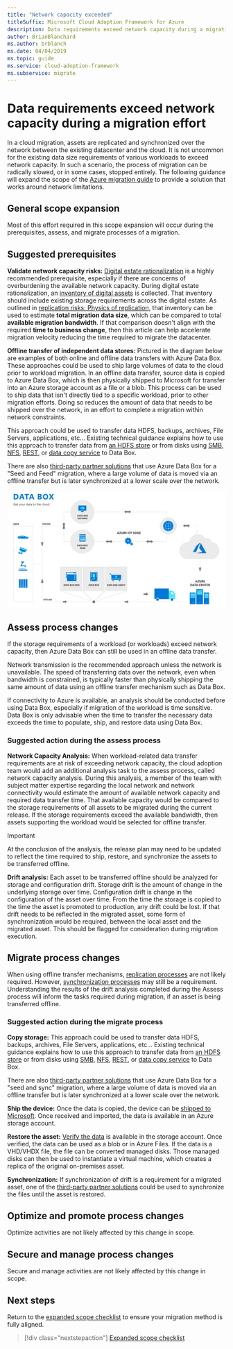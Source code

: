 ```yaml
---
title: "Network capacity exceeded"
titleSuffix: Microsoft Cloud Adoption Framework for Azure
description: Data requirements exceed network capacity during a migration effort.
author: BrianBlanchard
ms.author: brblanch
ms.date: 04/04/2019
ms.topic: guide
ms.service: cloud-adoption-framework
ms.subservice: migrate
---
```


# Data requirements exceed network capacity during a migration effort

In a cloud migration, assets are replicated and synchronized over the network between the existing datacenter and the cloud. It is not uncommon for the existing data size requirements of various workloads to exceed network capacity. In such a scenario, the process of migration can be radically slowed, or in some cases, stopped entirely. The following guidance will expand the scope of the [Azure migration guide](../azure-migration-guide/index.md) to provide a solution that works around network limitations.

## General scope expansion

Most of this effort required in this scope expansion will occur during the prerequisites, assess, and migrate processes of a migration.

## Suggested prerequisites

**Validate network capacity risks:** [Digital estate rationalization](../../digital-estate/rationalize.md) is a highly recommended prerequisite, especially if there are concerns of overburdening the available network capacity. During digital estate rationalization, an [inventory of digital assets](../../digital-estate/inventory.md) is collected. That inventory should include existing storage requirements across the digital estate. As outlined in [replication risks: Physics of replication](../migration-considerations/migrate/replicate.md#replication-risks---physics-of-replication), that inventory can be used to estimate **total migration data size**, which can be compared to total **available migration bandwidth**. If that comparison doesn't align with the required **time to business change**, then this article can help accelerate migration velocity reducing the time required to migrate the datacenter.

**Offline transfer of independent data stores:** Pictured in the diagram below are examples of both online and offline data transfers with Azure Data Box. These approaches could be used to ship large volumes of data to the cloud prior to workload migration. In an offline data transfer, source data is copied to Azure Data Box, which is then physically shipped to Microsoft for transfer into an Azure storage account as a file or a blob. This process can be used to ship data that isn't directly tied to a specific workload, prior to other migration efforts. Doing so reduces the amount of data that needs to be shipped over the network, in an effort to complete a migration within network constraints.

This approach could be used to transfer data HDFS, backups, archives, File Servers, applications, etc… Existing technical guidance explains how to use this approach to transfer data from [an HDFS store](https://docs.microsoft.com/azure/storage/blobs/data-lake-storage-migrate-on-premises-hdfs-cluster) or from disks using [SMB](https://docs.microsoft.com/azure/databox/data-box-deploy-copy-data), [NFS](https://docs.microsoft.com/azure/databox/data-box-deploy-copy-data-via-nfs), [REST](https://docs.microsoft.com/azure/databox/data-box-deploy-copy-data-via-rest), or [data copy service](https://docs.microsoft.com/azure/databox/data-box-deploy-copy-data-via-copy-service) to Data Box.

There are also [third-party partner solutions](https://azuremarketplace.microsoft.com/campaigns/databox/azure-data-box) that use Azure Data Box for a "Seed and Feed" migration, where a large volume of data is moved via an offline transfer but is later synchronized at a lower scale over the network.

![Offline and online data transfer with Azure Data Box](../../_images/migrate/databox.png)

## Assess process changes

If the storage requirements of a workload (or workloads) exceed network capacity, then Azure Data Box can still be used in an offline data transfer.

Network transmission is the recommended approach unless the network is unavailable. The speed of transferring data over the network, even when bandwidth is constrained, is typically faster than physically shipping the same amount of data using an offline transfer mechanism such as Data Box.

If connectivity to Azure is available, an analysis should be conducted before using Data Box, especially if migration of the workload is time sensitive. Data Box is only advisable when the time to transfer the necessary data exceeds the time to populate, ship, and restore data using Data Box.

### Suggested action during the assess process

**Network Capacity Analysis:** When workload-related data transfer requirements are at risk of exceeding network capacity, the cloud adoption team would add an additional analysis task to the assess process, called network capacity analysis. During this analysis, a member of the team with subject matter expertise regarding the local network and network connectivity would estimate the amount of available network capacity and required data transfer time. That available capacity would be compared to the storage requirements of all assets to be migrated during the current release. If the storage requirements exceed the available bandwidth, then assets supporting the workload would be selected for offline transfer.

> [!IMPORTANT]
> At the conclusion of the analysis, the release plan may need to be updated to reflect the time required to ship, restore, and synchronize the assets to be transferred offline.

**Drift analysis:** Each asset to be transferred offline should be analyzed for storage and configuration drift. Storage drift is the amount of change in the underlying storage over time. Configuration drift is change in the configuration of the asset over time. From the time the storage is copied to the time the asset is promoted to production, any drift could be lost. If that drift needs to be reflected in the migrated asset, some form of synchronization would be required, between the local asset and the migrated asset. This should be flagged for consideration during migration execution.

## Migrate process changes

When using offline transfer mechanisms, [replication processes](../migration-considerations/migrate/replicate.md) are not likely required. However, [synchronization processes](../migration-considerations/migrate/replicate.md) may still be a requirement. Understanding the results of the drift analysis completed during the Assess process will inform the tasks required during migration, if an asset is being transferred offline.

### Suggested action during the migrate process

**Copy storage:** This approach could be used to transfer data HDFS, backups, archives, File Servers, applications, etc… Existing technical guidance explains how to use this approach to transfer data from [an HDFS store](https://docs.microsoft.com/azure/storage/blobs/data-lake-storage-migrate-on-premises-hdfs-cluster) or from disks using [SMB](https://docs.microsoft.com/azure/databox/data-box-deploy-copy-data), [NFS](https://docs.microsoft.com/azure/databox/data-box-deploy-copy-data-via-nfs), [REST](https://docs.microsoft.com/azure/databox/data-box-deploy-copy-data-via-rest), or [data copy service](https://docs.microsoft.com/azure/databox/data-box-deploy-copy-data-via-copy-service) to Data Box.

There are also [third-party partner solutions](https://azuremarketplace.microsoft.com/campaigns/databox/azure-data-box) that use Azure Data Box for a "seed and sync" migration, where a large volume of data is moved via an offline transfer but is later synchronized at a lower scale over the network.

**Ship the device:** Once the data is copied, the device can be [shipped to Microsoft](https://docs.microsoft.com/azure/databox/data-box-deploy-picked-up). Once received and imported, the data is available in an Azure storage account.

**Restore the asset:** [Verify the data](https://docs.microsoft.com/azure/databox/data-box-deploy-picked-up#verify-data-upload-to-azure) is available in the storage account. Once verified, the data can be used as a blob or in Azure Files. If the data is a VHD/VHDX file, the file can be converted managed disks. Those managed disks can then be used to instantiate a virtual machine, which creates a replica of the original on-premises asset.

**Synchronization:** If synchronization of drift is a requirement for a migrated asset, one of the [third-party partner solutions](https://azuremarketplace.microsoft.com/campaigns/databox/azure-data-box) could be used to synchronize the files until the asset is restored.

## Optimize and promote process changes

Optimize activities are not likely affected by this change in scope.

## Secure and manage process changes

Secure and manage activities are not likely affected by this change in scope.

## Next steps

Return to the [expanded scope checklist](./index.md) to ensure your migration method is fully aligned.

> [!div class="nextstepaction"]
> [Expanded scope checklist](./index.md)
